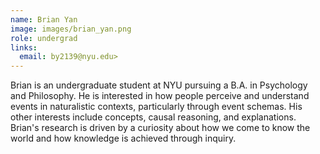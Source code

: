 ```yaml
---
name: Brian Yan
image: images/brian_yan.png
role: undergrad
links:
  email: by2139@nyu.edu>
---
```


Brian is an undergraduate student at NYU pursuing a B.A. in Psychology and Philosophy. He is interested in how people perceive and understand events in naturalistic contexts, particularly through event schemas. His other interests include concepts, causal reasoning, and explanations. Brian's research is driven by a curiosity about how we come to know the world and how knowledge is achieved through inquiry.
